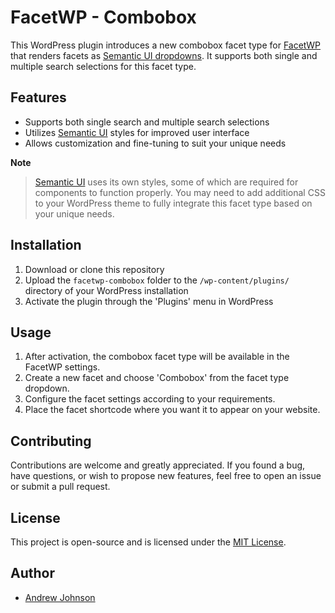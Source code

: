 # FacetWP - Combobox

This WordPress plugin introduces a new combobox facet type for [FacetWP](https://facetwp.com) that renders facets as [Semantic UI dropdowns](https://semantic-ui.com/modules/dropdown.html). It supports both single and multiple search selections for this facet type.

## Features
- Supports both single search and multiple search selections
- Utilizes [Semantic UI](https://semantic-ui.com) styles for improved user interface
- Allows customization and fine-tuning to suit your unique needs

**Note**
> [Semantic UI](https://semantic-ui.com) uses its own styles, some of which are required for components to function properly. You may need to add additional CSS to your WordPress theme to fully integrate this facet type based on your unique needs.

## Installation
1. Download or clone this repository
2. Upload the `facetwp-combobox` folder to the `/wp-content/plugins/` directory of your WordPress installation
3. Activate the plugin through the 'Plugins' menu in WordPress

## Usage
1. After activation, the combobox facet type will be available in the FacetWP settings.
2. Create a new facet and choose 'Combobox' from the facet type dropdown.
3. Configure the facet settings according to your requirements.
4. Place the facet shortcode where you want it to appear on your website.

## Contributing
Contributions are welcome and greatly appreciated. If you found a bug, have questions, or wish to propose new features, feel free to open an issue or submit a pull request.

## License
This project is open-source and is licensed under the [MIT License](LICENSE).

## Author
- [Andrew Johnson](https://www.nystromcounseling.com)
